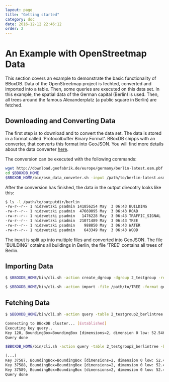```yaml
---
layout: page
title: "Getting started"
category: doc
date: 2016-12-12 22:46:12
order: 2
---
```


# An Example with OpenStreetmap Data
This section covers an example to demonstrate the basic functionality of BBoxDB. Data of the OpenStreetmap project is fechted, converted and imported into a table. Then, some queries are executed on this data set. In this example, the spatial data of the German capital (Berlin) is used. Then, all trees around the famous Alexanderplatz (a public square in Berlin) are fetched.

## Downloading and Converting Data
The first step is to download and to convert the data set. The data is stored in a format called 'Protocolbuffer Binary Format'. BBoxDB shipps with an converter, that converts this format into GeoJSON. You will find more details about the data converter [here](/bboxdb/tools/converter.html).

The conversion can be executed with the following commands:
```bash
wget http://download.geofabrik.de/europe/germany/berlin-latest.osm.pbf
cd $BBOXDB_HOME
$BBOXDB_HOME/bin/osm_data_conveter.sh -input /path/to/berlin-latest.osm.pbf -backend bdb -workfolder /tmp -output /path/to/outputdir/berlin
```

After the conversion has finished, the data in the output direcotry looks like this:

```bash
$ ls -l /path/to/outputdir/berlin
-rw-r--r-- 1 nidzwetzki psadmin 141856254 May  3 06:43 BUILDING
-rw-r--r-- 1 nidzwetzki psadmin  47669095 May  3 06:43 ROAD
-rw-r--r-- 1 nidzwetzki psadmin   1476228 May  3 06:43 TRAFFIC_SIGNAL
-rw-r--r-- 1 nidzwetzki psadmin  21071489 May  3 06:43 TREE
-rw-r--r-- 1 nidzwetzki psadmin    988850 May  3 06:43 WATER
-rw-r--r-- 1 nidzwetzki psadmin    643349 May  3 06:43 WOOD
```

The input is split up into multiple files and converted into GeoJSON. The file 'BUILDING' cotains all buildings in Berlin, the file 'TREE' contains all trees of Berlin.

##  Importing Data
```bash
$ $BBOXDB_HOME/bin/cli.sh -action create_dgroup -dgroup 2_testgroup -replicationfactor 2

$ $BBOXDB_HOME/bin/cli.sh -action import -file /path/to/TREE -format geojson -table 2_testgroup2_tree
```

## Fetching Data

```bash
$ $BBOXDB_HOME/bin/cli.sh -action query -table 2_testgroup2_berlintree -key 120

Connecting to BBoxDB cluster... [Established]
Executing key query..
Key 120, BoundingBox=BoundingBox [dimensions=2, dimension 0 low: 52.546123300000005 high: 52.546123300000005, dimension 1 low: 13.350283200000002 high: 13.350283200000002], value={"geometry":{"coordinates":[52.546123300000005,13.350283200000002],"type":"Point"},"id":405400527,"type":"Feature","properties":{"natural":"tree","leaf_cycle":"deciduous","leaf_type":"broadleaved"}}, version timestamp=1493788229600008
Query done
```

```bash
$BBOXDB_HOME/bin/cli.sh -action query -table 2_testgroup2_berlintree -bbox 13.410:52.520:13.415:52.525

[...]
Key 37587, BoundingBox=BoundingBox [dimensions=2, dimension 0 low: 52.4558036 high: 52.4558036, dimension 1 low: 13.4450991 high: 13.4450991], value={"geometry":{"coordinates":[52.4558036,13.4450991],"type":"Point"},"id":3451433771,"type":"Feature","properties":{"natural":"tree","leaf_cycle":"deciduous","leaf_type":"broadleaved"}}, version timestamp=1493788236276020
Key 37588, BoundingBox=BoundingBox [dimensions=2, dimension 0 low: 52.455812 high: 52.455812, dimension 1 low: 13.440128000000001 high: 13.440128000000001], value={"geometry":{"coordinates":[52.455812,13.440128000000001],"type":"Point"},"id":3451433774,"type":"Feature","properties":{"natural":"tree","leaf_cycle":"deciduous","leaf_type":"broadleaved"}}, version timestamp=1493788236276022
Key 37589, BoundingBox=BoundingBox [dimensions=2, dimension 0 low: 52.455847000000006 high: 52.455847000000006, dimension 1 low: 13.446559800000001 high: 13.446559800000001], value={"geometry":{"coordinates":[52.455847000000006,13.446559800000001],"type":"Point"},"id":3451433775,"type":"Feature","properties":{"natural":"tree","leaf_cycle":"deciduous","leaf_type":"broadleaved"}}, version timestamp=1493788236276024
Query done
```

